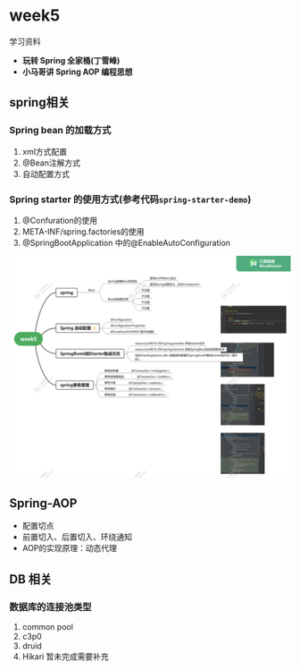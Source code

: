 # week5

学习资料

- ****玩转 Spring 全家桶(丁雪峰)****
- ****小马哥讲 Spring AOP 编程思想****

## spring相关

### Spring bean 的加载方式

1. xml方式配置
2. @Bean注解方式
3. 自动配置方式

### Spring starter 的使用方式(参考代码`spring-starter-demo`)

1. @Confuration的使用
2. META-INF/spring.factories的使用
3. @SpringBootApplication 中的@EnableAutoConfiguration

![Untitled](week5%20e6be6/Untitled.png)

## Spring-AOP

- 配置切点
- 前置切入、后置切入、环绕通知
- AOP的实现原理：动态代理

## DB 相关

### 数据库的连接池类型

1. common pool
2. c3p0
3. druid
4. Hikari   暂未完成需要补充